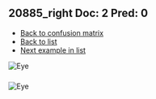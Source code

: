 ## 20885_right Doc: 2 Pred: 0
- [Back to confusion matrix](https://github.com/juliandewit/kaggle_retinopathy/blob/master/matrix.md)
- [Back to list](https://github.com/juliandewit/kaggle_retinopathy/blob/master/lists/20/list.md)
- [Next example in list](https://github.com/juliandewit/kaggle_retinopathy/blob/master/lists/20/20/20977_left.md)

![Eye](https://retinopaty.blob.core.windows.net/size1024/20885_right_2.jpeg)

### 

![Eye]()
